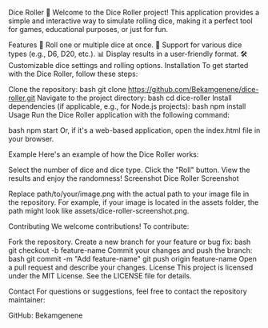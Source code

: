 Dice Roller 🎲
Welcome to the Dice Roller project! This application provides a simple and interactive way to simulate rolling dice, making it a perfect tool for games, educational purposes, or just for fun.

Features
🎲 Roll one or multiple dice at once.
🔢 Support for various dice types (e.g., D6, D20, etc.).
📊 Display results in a user-friendly format.
🛠️ Customizable dice settings and rolling options.
Installation
To get started with the Dice Roller, follow these steps:

Clone the repository:
bash
git clone https://github.com/Bekamgenene/dice-roller.git
Navigate to the project directory:
bash
cd dice-roller
Install dependencies (if applicable, e.g., for Node.js projects):
bash
npm install
Usage
Run the Dice Roller application with the following command:

bash
npm start
Or, if it's a web-based application, open the index.html file in your browser.

Example
Here's an example of how the Dice Roller works:

Select the number of dice and dice type.
Click the "Roll" button.
View the results and enjoy the randomness!
Screenshot
Dice Roller Screenshot

Replace path/to/your/image.png with the actual path to your image file in the repository. For example, if your image is located in the assets folder, the path might look like assets/dice-roller-screenshot.png.

Contributing
We welcome contributions! To contribute:

Fork the repository.
Create a new branch for your feature or bug fix:
bash
git checkout -b feature-name
Commit your changes and push the branch:
bash
git commit -m "Add feature-name"
git push origin feature-name
Open a pull request and describe your changes.
License
This project is licensed under the MIT License. See the LICENSE file for details.

Contact
For questions or suggestions, feel free to contact the repository maintainer:

GitHub: Bekamgenene
